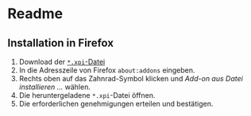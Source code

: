 # Readme

## Installation in Firefox

1. Download der [`*.xpi`-Datei](https://github.com/alexander-winkler/WDtools4DDB/raw/refs/heads/main/xpi/923ae8c53b424b5abb98-0.1.xpi)
2. In die Adresszeile von Firefox `about:addons` eingeben.
3. Rechts oben auf das Zahnrad-Symbol klicken und *Add-on aus Datei installieren ...* wählen.
4. Die heruntergeladene `*.xpi`-Datei öffnen.
5. Die erforderlichen genehmigungen erteilen und bestätigen.
